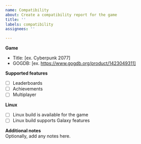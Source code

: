 ```yaml
---
name: Compatibility
about: Create a compatibility report for the game
title: ''
labels: compatibility
assignees: ''

---
```


**Game**  
- Title: [ex. Cyberpunk 2077]
- GOGDB: [ex. https://www.gogdb.org/product/1423049311]

**Supported features**  
- [ ] Leaderboards
- [ ] Achievements
- [ ] Multiplayer

**Linux**  
- [ ] Linux build is available for the game
- [ ] Linux build supports Galaxy features

**Additional notes**  
Optionally, add any notes here.
